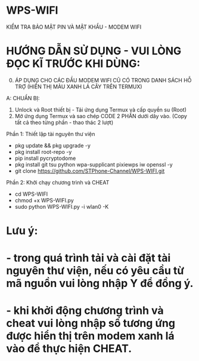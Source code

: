 # WPS-WIFI
KIỂM TRA BẢO MẬT PIN VÀ MẬT KHẨU - MODEM WIFI

# HƯỚNG DẪN SỬ DỤNG - VUI LÒNG ĐỌC KĨ TRƯỚC KHI DÙNG:
0. ÁP DỤNG CHO CÁC ĐẦU MODEM WIFI CŨ CÓ TRONG DANH SÁCH HỖ TRỢ
             (HIỂN THỊ MÀU XANH LÁ CÂY TRÊN TERMUX)

A: CHUẨN BỊ:
1. Unlock và Root thiết bị - Tải ứng dụng Termux và cấp quyền su (Root)
2. Mở ứng dụng Termux và sao chép CODE 2 PHẦN dưới dây vào. 
		(Copy tất cả theo từng phần - thao thác 2 lượt)


Phần 1: Thiết lập tài nguyên thư viện
* pkg update && pkg upgrade -y
* pkg install root-repo -y
* pip install pycryptodome
* pkg install git tsu python wpa-supplicant pixiewps iw openssl -y
* git clone https://github.com/STPhone-Channel/WPS-WIFI.git

Phần 2: Khởi chạy chương trình và CHEAT
* cd WPS-WIFI
* chmod +x WPS-WIFI.py
* sudo python WPS-WIFI.py -i wlan0 -K

# Lưu ý:
# - trong quá trình tải và cài đặt tài nguyên thư viện, nếu có yêu cầu từ mã nguồn vui lòng nhập Y để đồng ý.
# - khi khởi động chương trình và cheat vui lòng nhập số tương ứng được hiển thị trên modem xanh lá vào để thực hiện CHEAT.
